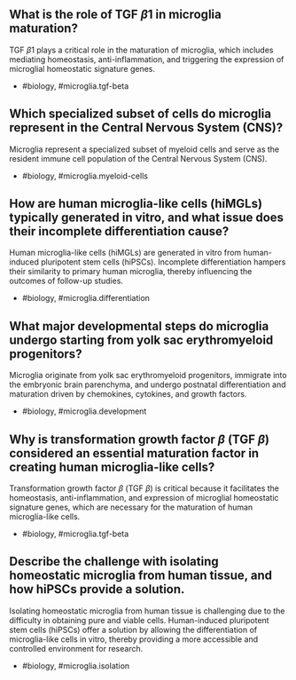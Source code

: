 ## What is the role of TGF $\beta 1$ in microglia maturation?

TGF $\beta 1$ plays a critical role in the maturation of microglia, which includes mediating homeostasis, anti-inflammation, and triggering the expression of microglial homeostatic signature genes. 

- #biology, #microglia.tgf-beta

## Which specialized subset of cells do microglia represent in the Central Nervous System (CNS)?

Microglia represent a specialized subset of myeloid cells and serve as the resident immune cell population of the Central Nervous System (CNS).

- #biology, #microglia.myeloid-cells

## How are human microglia-like cells (hiMGLs) typically generated in vitro, and what issue does their incomplete differentiation cause?

Human microglia-like cells (hiMGLs) are generated in vitro from human-induced pluripotent stem cells (hiPSCs). Incomplete differentiation hampers their similarity to primary human microglia, thereby influencing the outcomes of follow-up studies.

- #biology, #microglia.differentiation

## What major developmental steps do microglia undergo starting from yolk sac erythromyeloid progenitors?

Microglia originate from yolk sac erythromyeloid progenitors, immigrate into the embryonic brain parenchyma, and undergo postnatal differentiation and maturation driven by chemokines, cytokines, and growth factors.

- #biology, #microglia.development

## Why is transformation growth factor $\beta$ (TGF $\beta$) considered an essential maturation factor in creating human microglia-like cells?

Transformation growth factor $\beta$ (TGF $\beta$) is critical because it facilitates the homeostasis, anti-inflammation, and expression of microglial homeostatic signature genes, which are necessary for the maturation of human microglia-like cells.

- #biology, #microglia.tgf-beta

## Describe the challenge with isolating homeostatic microglia from human tissue, and how hiPSCs provide a solution.

Isolating homeostatic microglia from human tissue is challenging due to the difficulty in obtaining pure and viable cells. Human-induced pluripotent stem cells (hiPSCs) offer a solution by allowing the differentiation of microglia-like cells in vitro, thereby providing a more accessible and controlled environment for research.

- #biology, #microglia.isolation